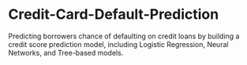 # Credit-Card-Default-Prediction
Predicting borrowers chance of defaulting on credit loans by building a credit score prediction model, including Logistic Regression, Neural Networks, and Tree-based models.
